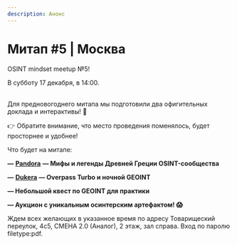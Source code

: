 ```yaml
---
description: Анонс
---
```


# Митап #5 | Москва

OSINT mindset meetup №5!

В субботу 17 декабря, в 14:00.

\
Для предновогоднего митапа мы подготовили два офигительных доклада и интерактивы! 💪

👉 Обратите внимание, что место проведения поменялось, будет просторнее и удобнее!

Что будет на митапе:

**—** [**Pandora**](https://t.me/pandora\_intelligence) **— Мифы и легенды Древней Греции OSINT-сообщества**

**—** [**Dukera**](https://t.me/dukera\_ch) **— Overpass Turbo и ночной GEOINT**

**— Небольшой квест по GEOINT для практики**

**— Аукцион с уникальным осинтерским артефактом! 😱**

Ждем всех желающих в указанное время по адресу Товарищеский переулок, 4с5, СМЕНА 2.0 (Аналог), 2 этаж, зал справа. Вход по паролю filetype:pdf.
